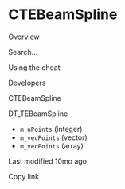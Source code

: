 # CTEBeamSpline



[Overview](broken-reference)

Search…



Using the cheat



Developers



CTEBeamSpline

DT\_TEBeamSpline

* `m_nPoints` (integer)
* `m_vecPoints` (vector)
* `m_vecPoints` (array)



Last modified 10mo ago

Copy link
